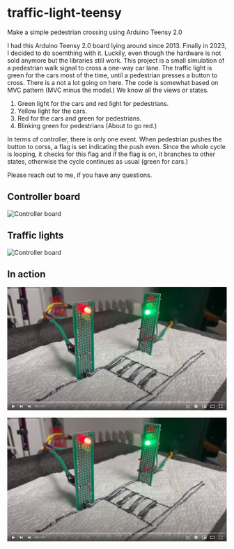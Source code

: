# traffic-light-teensy
Make a simple pedestrian crossing using Arduino Teensy 2.0

I had this Arduino Teensy 2.0 board lying around since 2013.  Finally in 2023, I decided to do soemthing with it.  Luckily, even though the hardware is not sold anymore but the libraries still work.  This project is a small simulation of a pedestrian walk signal to cross a one-way car lane.  The traffic light is green for the cars most of the time, until a pedestrian presses a button to cross.  There is a not a lot going on here. The code is somewhat based on MVC pattern (MVC minus the model.)  We know all the views or states.

1. Green light for the cars and red light for pedestrians.
2. Yellow light for the cars.
3. Red for the cars and green for pedestrians.
4. Blinking green for pedestrians (About to go red.)

In terms of controller, there is only one event.  When pedestrian pushes the button to corss, a flag is set indicating the push even.  Since the whole cycle is looping, it checks for this flag and if the flag is on, it branches to other states, otherwise the cycle continues as usual (green for cars.)

Please reach out to me, if you have any questions.

## Controller board
<img src="https://drive.google.com/uc?export=view&id=1OUDbnWzGfk5v6O0jkTEP5FxecFNwhuNj" style="width: 400px; max-width: 100%; height: auto" title="Controller board" />

## Traffic lights
<img src="https://drive.google.com/uc?export=view&id=19IgV2WWAyli_V1LQL4nI6ekFIIs_urn-" style="width: 400px; max-width: 100%; height: auto" title="Controller board" />

## In action
[![Watch the video](./in-action.jpg)](https://www.youtube.com/watch?v=jXnoFqcAkQA)


[![Watch the video](./in-action.jpg)](https://youtu.be/gUiO2UAV6Z8)




